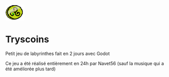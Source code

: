 ![Logo](https://raw.githubusercontent.com/navet56/tryscoins/main/icon.png)
# Tryscoins
Petit jeu de labyrinthes fait en 2 jours avec Godot

Ce jeu a été réalisé entièrement en 24h par Navet56 (sauf la musique qui a été améliorée plus tard)
